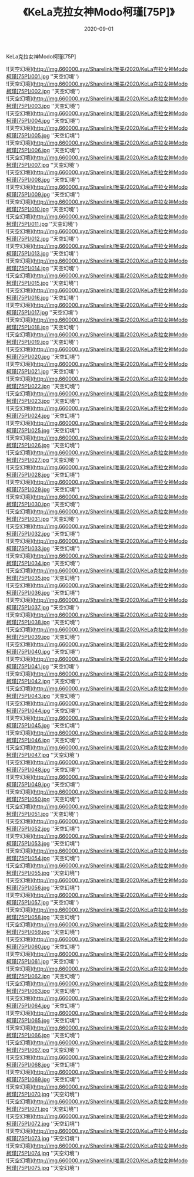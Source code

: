 ﻿---
layout: post
title:  《KeLa克拉女神Modo柯瑾[75P]》
date:   2020-09-01
img: http://img.660000.xyz/Sharelink/唯美/2020/KeLa克拉女神Modo柯瑾[75P]/000.jpg
categories: [美女, 清纯, 唯美]
---

KeLa克拉女神Modo柯瑾[75P]



![天空幻境](http://img.660000.xyz/Sharelink/唯美/2020/KeLa克拉女神Modo柯瑾[75P]/001.jpg ''天空幻境'') <br>
![天空幻境](http://img.660000.xyz/Sharelink/唯美/2020/KeLa克拉女神Modo柯瑾[75P]/002.jpg ''天空幻境'') <br>
![天空幻境](http://img.660000.xyz/Sharelink/唯美/2020/KeLa克拉女神Modo柯瑾[75P]/003.jpg ''天空幻境'') <br>
![天空幻境](http://img.660000.xyz/Sharelink/唯美/2020/KeLa克拉女神Modo柯瑾[75P]/004.jpg ''天空幻境'') <br>
![天空幻境](http://img.660000.xyz/Sharelink/唯美/2020/KeLa克拉女神Modo柯瑾[75P]/005.jpg ''天空幻境'') <br>
![天空幻境](http://img.660000.xyz/Sharelink/唯美/2020/KeLa克拉女神Modo柯瑾[75P]/006.jpg ''天空幻境'') <br>
![天空幻境](http://img.660000.xyz/Sharelink/唯美/2020/KeLa克拉女神Modo柯瑾[75P]/007.jpg ''天空幻境'') <br>
![天空幻境](http://img.660000.xyz/Sharelink/唯美/2020/KeLa克拉女神Modo柯瑾[75P]/008.jpg ''天空幻境'') <br>
![天空幻境](http://img.660000.xyz/Sharelink/唯美/2020/KeLa克拉女神Modo柯瑾[75P]/009.jpg ''天空幻境'') <br>
![天空幻境](http://img.660000.xyz/Sharelink/唯美/2020/KeLa克拉女神Modo柯瑾[75P]/010.jpg ''天空幻境'') <br>
![天空幻境](http://img.660000.xyz/Sharelink/唯美/2020/KeLa克拉女神Modo柯瑾[75P]/011.jpg ''天空幻境'') <br>
![天空幻境](http://img.660000.xyz/Sharelink/唯美/2020/KeLa克拉女神Modo柯瑾[75P]/012.jpg ''天空幻境'') <br>
![天空幻境](http://img.660000.xyz/Sharelink/唯美/2020/KeLa克拉女神Modo柯瑾[75P]/013.jpg ''天空幻境'') <br>
![天空幻境](http://img.660000.xyz/Sharelink/唯美/2020/KeLa克拉女神Modo柯瑾[75P]/014.jpg ''天空幻境'') <br>
![天空幻境](http://img.660000.xyz/Sharelink/唯美/2020/KeLa克拉女神Modo柯瑾[75P]/015.jpg ''天空幻境'') <br>
![天空幻境](http://img.660000.xyz/Sharelink/唯美/2020/KeLa克拉女神Modo柯瑾[75P]/016.jpg ''天空幻境'') <br>
![天空幻境](http://img.660000.xyz/Sharelink/唯美/2020/KeLa克拉女神Modo柯瑾[75P]/017.jpg ''天空幻境'') <br>
![天空幻境](http://img.660000.xyz/Sharelink/唯美/2020/KeLa克拉女神Modo柯瑾[75P]/018.jpg ''天空幻境'') <br>
![天空幻境](http://img.660000.xyz/Sharelink/唯美/2020/KeLa克拉女神Modo柯瑾[75P]/019.jpg ''天空幻境'') <br>
![天空幻境](http://img.660000.xyz/Sharelink/唯美/2020/KeLa克拉女神Modo柯瑾[75P]/020.jpg ''天空幻境'') <br>
![天空幻境](http://img.660000.xyz/Sharelink/唯美/2020/KeLa克拉女神Modo柯瑾[75P]/021.jpg ''天空幻境'') <br>
![天空幻境](http://img.660000.xyz/Sharelink/唯美/2020/KeLa克拉女神Modo柯瑾[75P]/022.jpg ''天空幻境'') <br>
![天空幻境](http://img.660000.xyz/Sharelink/唯美/2020/KeLa克拉女神Modo柯瑾[75P]/023.jpg ''天空幻境'') <br>
![天空幻境](http://img.660000.xyz/Sharelink/唯美/2020/KeLa克拉女神Modo柯瑾[75P]/024.jpg ''天空幻境'') <br>
![天空幻境](http://img.660000.xyz/Sharelink/唯美/2020/KeLa克拉女神Modo柯瑾[75P]/025.jpg ''天空幻境'') <br>
![天空幻境](http://img.660000.xyz/Sharelink/唯美/2020/KeLa克拉女神Modo柯瑾[75P]/026.jpg ''天空幻境'') <br>
![天空幻境](http://img.660000.xyz/Sharelink/唯美/2020/KeLa克拉女神Modo柯瑾[75P]/027.jpg ''天空幻境'') <br>
![天空幻境](http://img.660000.xyz/Sharelink/唯美/2020/KeLa克拉女神Modo柯瑾[75P]/028.jpg ''天空幻境'') <br>
![天空幻境](http://img.660000.xyz/Sharelink/唯美/2020/KeLa克拉女神Modo柯瑾[75P]/029.jpg ''天空幻境'') <br>
![天空幻境](http://img.660000.xyz/Sharelink/唯美/2020/KeLa克拉女神Modo柯瑾[75P]/030.jpg ''天空幻境'') <br>
![天空幻境](http://img.660000.xyz/Sharelink/唯美/2020/KeLa克拉女神Modo柯瑾[75P]/031.jpg ''天空幻境'') <br>
![天空幻境](http://img.660000.xyz/Sharelink/唯美/2020/KeLa克拉女神Modo柯瑾[75P]/032.jpg ''天空幻境'') <br>
![天空幻境](http://img.660000.xyz/Sharelink/唯美/2020/KeLa克拉女神Modo柯瑾[75P]/033.jpg ''天空幻境'') <br>
![天空幻境](http://img.660000.xyz/Sharelink/唯美/2020/KeLa克拉女神Modo柯瑾[75P]/034.jpg ''天空幻境'') <br>
![天空幻境](http://img.660000.xyz/Sharelink/唯美/2020/KeLa克拉女神Modo柯瑾[75P]/035.jpg ''天空幻境'') <br>
![天空幻境](http://img.660000.xyz/Sharelink/唯美/2020/KeLa克拉女神Modo柯瑾[75P]/036.jpg ''天空幻境'') <br>
![天空幻境](http://img.660000.xyz/Sharelink/唯美/2020/KeLa克拉女神Modo柯瑾[75P]/037.jpg ''天空幻境'') <br>
![天空幻境](http://img.660000.xyz/Sharelink/唯美/2020/KeLa克拉女神Modo柯瑾[75P]/038.jpg ''天空幻境'') <br>
![天空幻境](http://img.660000.xyz/Sharelink/唯美/2020/KeLa克拉女神Modo柯瑾[75P]/039.jpg ''天空幻境'') <br>
![天空幻境](http://img.660000.xyz/Sharelink/唯美/2020/KeLa克拉女神Modo柯瑾[75P]/040.jpg ''天空幻境'') <br>
![天空幻境](http://img.660000.xyz/Sharelink/唯美/2020/KeLa克拉女神Modo柯瑾[75P]/041.jpg ''天空幻境'') <br>
![天空幻境](http://img.660000.xyz/Sharelink/唯美/2020/KeLa克拉女神Modo柯瑾[75P]/042.jpg ''天空幻境'') <br>
![天空幻境](http://img.660000.xyz/Sharelink/唯美/2020/KeLa克拉女神Modo柯瑾[75P]/043.jpg ''天空幻境'') <br>
![天空幻境](http://img.660000.xyz/Sharelink/唯美/2020/KeLa克拉女神Modo柯瑾[75P]/044.jpg ''天空幻境'') <br>
![天空幻境](http://img.660000.xyz/Sharelink/唯美/2020/KeLa克拉女神Modo柯瑾[75P]/045.jpg ''天空幻境'') <br>
![天空幻境](http://img.660000.xyz/Sharelink/唯美/2020/KeLa克拉女神Modo柯瑾[75P]/046.jpg ''天空幻境'') <br>
![天空幻境](http://img.660000.xyz/Sharelink/唯美/2020/KeLa克拉女神Modo柯瑾[75P]/047.jpg ''天空幻境'') <br>
![天空幻境](http://img.660000.xyz/Sharelink/唯美/2020/KeLa克拉女神Modo柯瑾[75P]/048.jpg ''天空幻境'') <br>
![天空幻境](http://img.660000.xyz/Sharelink/唯美/2020/KeLa克拉女神Modo柯瑾[75P]/049.jpg ''天空幻境'') <br>
![天空幻境](http://img.660000.xyz/Sharelink/唯美/2020/KeLa克拉女神Modo柯瑾[75P]/050.jpg ''天空幻境'') <br>
![天空幻境](http://img.660000.xyz/Sharelink/唯美/2020/KeLa克拉女神Modo柯瑾[75P]/051.jpg ''天空幻境'') <br>
![天空幻境](http://img.660000.xyz/Sharelink/唯美/2020/KeLa克拉女神Modo柯瑾[75P]/052.jpg ''天空幻境'') <br>
![天空幻境](http://img.660000.xyz/Sharelink/唯美/2020/KeLa克拉女神Modo柯瑾[75P]/053.jpg ''天空幻境'') <br>
![天空幻境](http://img.660000.xyz/Sharelink/唯美/2020/KeLa克拉女神Modo柯瑾[75P]/054.jpg ''天空幻境'') <br>
![天空幻境](http://img.660000.xyz/Sharelink/唯美/2020/KeLa克拉女神Modo柯瑾[75P]/055.jpg ''天空幻境'') <br>
![天空幻境](http://img.660000.xyz/Sharelink/唯美/2020/KeLa克拉女神Modo柯瑾[75P]/056.jpg ''天空幻境'') <br>
![天空幻境](http://img.660000.xyz/Sharelink/唯美/2020/KeLa克拉女神Modo柯瑾[75P]/057.jpg ''天空幻境'') <br>
![天空幻境](http://img.660000.xyz/Sharelink/唯美/2020/KeLa克拉女神Modo柯瑾[75P]/058.jpg ''天空幻境'') <br>
![天空幻境](http://img.660000.xyz/Sharelink/唯美/2020/KeLa克拉女神Modo柯瑾[75P]/059.jpg ''天空幻境'') <br>
![天空幻境](http://img.660000.xyz/Sharelink/唯美/2020/KeLa克拉女神Modo柯瑾[75P]/060.jpg ''天空幻境'') <br>
![天空幻境](http://img.660000.xyz/Sharelink/唯美/2020/KeLa克拉女神Modo柯瑾[75P]/061.jpg ''天空幻境'') <br>
![天空幻境](http://img.660000.xyz/Sharelink/唯美/2020/KeLa克拉女神Modo柯瑾[75P]/062.jpg ''天空幻境'') <br>
![天空幻境](http://img.660000.xyz/Sharelink/唯美/2020/KeLa克拉女神Modo柯瑾[75P]/063.jpg ''天空幻境'') <br>
![天空幻境](http://img.660000.xyz/Sharelink/唯美/2020/KeLa克拉女神Modo柯瑾[75P]/064.jpg ''天空幻境'') <br>
![天空幻境](http://img.660000.xyz/Sharelink/唯美/2020/KeLa克拉女神Modo柯瑾[75P]/065.jpg ''天空幻境'') <br>
![天空幻境](http://img.660000.xyz/Sharelink/唯美/2020/KeLa克拉女神Modo柯瑾[75P]/066.jpg ''天空幻境'') <br>
![天空幻境](http://img.660000.xyz/Sharelink/唯美/2020/KeLa克拉女神Modo柯瑾[75P]/067.jpg ''天空幻境'') <br>
![天空幻境](http://img.660000.xyz/Sharelink/唯美/2020/KeLa克拉女神Modo柯瑾[75P]/068.jpg ''天空幻境'') <br>
![天空幻境](http://img.660000.xyz/Sharelink/唯美/2020/KeLa克拉女神Modo柯瑾[75P]/069.jpg ''天空幻境'') <br>
![天空幻境](http://img.660000.xyz/Sharelink/唯美/2020/KeLa克拉女神Modo柯瑾[75P]/070.jpg ''天空幻境'') <br>
![天空幻境](http://img.660000.xyz/Sharelink/唯美/2020/KeLa克拉女神Modo柯瑾[75P]/071.jpg ''天空幻境'') <br>
![天空幻境](http://img.660000.xyz/Sharelink/唯美/2020/KeLa克拉女神Modo柯瑾[75P]/072.jpg ''天空幻境'') <br>
![天空幻境](http://img.660000.xyz/Sharelink/唯美/2020/KeLa克拉女神Modo柯瑾[75P]/073.jpg ''天空幻境'') <br>
![天空幻境](http://img.660000.xyz/Sharelink/唯美/2020/KeLa克拉女神Modo柯瑾[75P]/074.jpg ''天空幻境'') <br>
![天空幻境](http://img.660000.xyz/Sharelink/唯美/2020/KeLa克拉女神Modo柯瑾[75P]/075.jpg ''天空幻境'') <br>